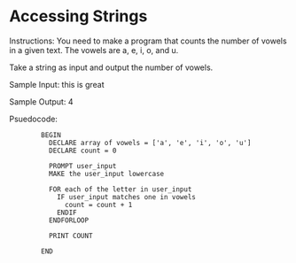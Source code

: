 # Accessing Strings


Instructions: You need to make a program that counts the number of vowels in a given text.
The vowels are a, e, i, o, and u.

Take a string as input and output the number of vowels.

Sample Input:
this is great

Sample Output:
4


Psuedocode:





            BEGIN
              DECLARE array of vowels = ['a', 'e', 'i', 'o', 'u']
              DECLARE count = 0

              PROMPT user_input
              MAKE the user_input lowercase

              FOR each of the letter in user_input
                IF user_input matches one in vowels
                  count = count + 1
                ENDIF
              ENDFORLOOP

              PRINT COUNT

            END